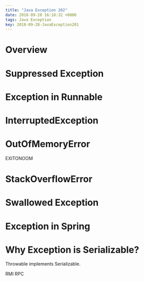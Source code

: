 ```yaml
---
title: "Java Exception 202"
date: 2018-09-28 16:18:32 +0800
tags: Java Exception
key: 2018-09-28-JavaException201
---
```


# Overview

# Suppressed Exception

# Exception in Runnable

# InterruptedException

# OutOfMemoryError
EXITONOOM

# StackOverflowError

# Swallowed Exception

# Exception in Spring

# Why Exception is Serializable?
Throwable implements Serializable.

RMI
RPC